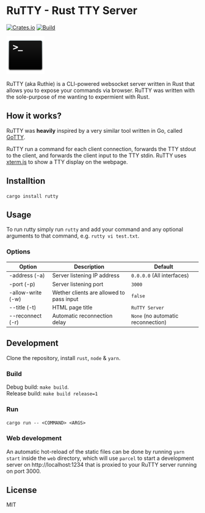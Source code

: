 # RuTTY - Rust TTY Server

[![Crates.io](https://img.shields.io/crates/v/rutty)](https://crates.io/crates/rutty)
[![Build](https://github.com/papigers/rutty/actions/workflows/build.yml/badge.svg)](https://github.com/papigers/rutty/actions/workflows/build.yml)

<img src="web/assets/terminal.png" width="100px" >

RuTTY (aka Ruthie) is a CLI-powered websocket server written in Rust that allows you to expose your commands via browser.
RuTTY was written with the sole-purpose of me wanting to expermient with Rust.

## How it works?

RuTTY was **heavily** inspired by a very similar tool written in Go, called [GoTTY](https://github.com/yudai/gotty).

RuTTY run a command for each client connection, forwards the TTY stdout to the client, and forwards the client input to the TTY stdin. RuTTY uses [xterm.js](https://github.com/xtermjs/xterm.js) to show a TTY display on the webpage.

## Installtion

`cargo install rutty`

## Usage

To run rutty simply run `rutty` and add your command and any optional arguments to that command, e.g. `rutty vi test.txt`.

### Options

| Option            | Description                              | Default                            |
| ----------------- | ---------------------------------------- | ---------------------------------- |
| -address (-a)     | Server listening IP address              | `0.0.0.0` (All interfaces)         |
| -port (-p)        | Server listening port                    | `3000`                             |
| -allow-write (-w) | Wether clients are allowed to pass input | `false`                            |
| --title (-t)      | HTML page title                          | `RuTTY Server`                     |
| --reconnect (-r)  | Automatic reconnection delay             | `None` (no automatic reconnection) |

## Development

Clone the repository, install `rust`, `node` & `yarn`.

### Build

Debug build: `make build`.\
Release build: `make build release=1`

### Run

`cargo run -- <COMMAND> <ARGS>`

### Web development

An automatic hot-reload of the static files can be done by running `yarn start` inside the `web` directory, which will use `parcel` to start a development server on http://localhost:1234 that is proxied to your RuTTY server running on port 3000.

## License

MIT
